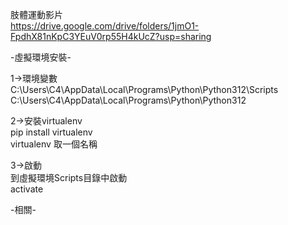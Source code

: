 肢體運動影片  
https://drive.google.com/drive/folders/1jmO1-FpdhX81nKpC3YEuV0rp55H4kUcZ?usp=sharing  



-虛擬環境安裝-  
 
1->環境變數  
C:\Users\C4\AppData\Local\Programs\Python\Python312\Scripts  
C:\Users\C4\AppData\Local\Programs\Python\Python312  
  
2->安裝virtualenv  
pip install virtualenv  
virtualenv 取一個名稱  
  
3->啟動  
到虛擬環境Scripts目錄中啟動  
activate  
  
-相關-  

